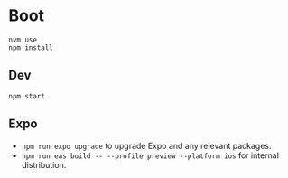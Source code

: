 # Boot

    nvm use
    npm install

## Dev

    npm start

## Expo

- `npm run expo upgrade` to upgrade Expo and any relevant packages.
- `npm run eas build -- --profile preview --platform ios` for internal distribution.
